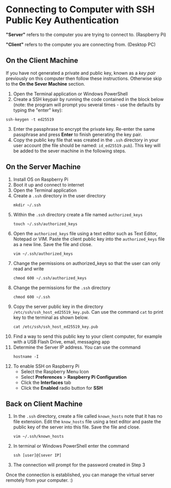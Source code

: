 # Connecting to Computer with SSH Public Key Authentication

**"Server"** refers to the computer you are trying to connect to. (Raspberry Pi)

**"Client"** refers to the computer you are connecting from. (Desktop PC)

## On the Client Machine
If you have not generated a private and public key, known as a *key pair* previously on this computer then follow these instructions. Otherwise skip to the **On the Sever Machine** section.

1. Open the Terminal application or Windows PowerShell
2. Create a SSH keypair by running the code contained in the block below (note: the program will prompt you several times - use the defaults by typing the "enter" key):

```
ssh-keygen -t ed25519
```
3. Enter the passphrase to encrypt the private key. Re-enter the same passphrase and press **Enter** to finish generating the key pair. 
4. Copy the public key file that was created in the `.ssh` directory in your user account (the file should be named: `id_ed25519.pub`). This key will be added to the sever machine in the following steps.

## On the Server Machine
1. Install OS on Raspberry Pi
2. Boot it up and connect to internet
3. Open the Terminal application
4. Create a `.ssh` directory in the user directory 
    ```
    mkdir ~/.ssh
    ```
5. Within the `.ssh` directory create a file named `authorized_keys`
    ```
    touch ~/.ssh/authorized_keys
    ```
6. Open the `authorized_keys` file using a text editor such as Text Editor, Notepad or VIM. Paste the client public key into the `authorized_keys` file as a new line. Save the file and close.
    ```
    vim ~/.ssh/authorized_keys
    ```
7. Change the permissions on authorized_keys so that the user can only read and write
    ```
    chmod 600 ~/.ssh/authorized_keys
    ```
8. Change the permissions for the `.ssh` directory
    ```
    chmod 600 ~/.ssh
    ```
9. Copy the server public key in the directory `/etc/ssh/ssh_host_ed25519_key.pub`. Can use the command `cat` to print key to the terminal as shown below.
    ```
    cat /etc/ssh/ssh_host_ed25519_key.pub
    ```
10. Find a way to send this public key to your client computer, for example with a USB Flash Drive, email, messaging app
11. Determine the Server IP address. You can use the command 
    ```
    hostname -I
    ```
12. To enable SSH on Raspberry Pi
    - Select the Raspberry Menu Icon
    - Select **Preferences** > **Raspberry Pi Configuration**
    - Click the **Interfaces** tab
    - Click the **Enabled** radio button for **SSH**
        
## Back on Client Machine
1. In the `.ssh` directory, create a file called `known_hosts` note that it has no file extension. Edit the `know_hosts` file using a text editor and paste the public key of the server into this file. Save the file and close.
    ```
    vim ~/.ssh/known_hosts
    ```
2. In terminal or Windows PowerShell enter the command
    ```
    ssh [user]@[sever IP]
    ```
3. The connection will prompt for the password created in Step 3

Once the connection is established, you can manage the virtual server remotely from your computer. :)
